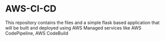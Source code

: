 # AWS-CI-CD
This repository contains the files and a simple flask based application that will be built and deployed using AWS Managed services like AWS CodePipeline, AWS CodeBuild
